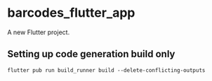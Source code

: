 # barcodes_flutter_app

A new Flutter project.

## Setting up code generation build only
``flutter pub run build_runner build --delete-conflicting-outputs``
